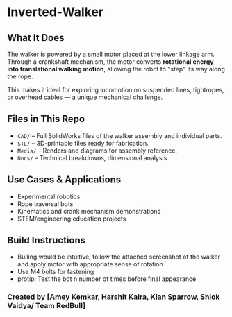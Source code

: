 # Inverted-Walker

##  What It Does

The walker is powered by a small motor placed at the lower linkage arm. Through a crankshaft mechanism, the motor converts **rotational energy into translational walking motion**, allowing the robot to "step" its way along the rope.

This makes it ideal for exploring locomotion on suspended lines, tightropes, or overhead cables — a unique mechanical challenge.

##  Files in This Repo

- `CAD/` – Full SolidWorks files of the walker assembly and individual parts.
- `STL/` – 3D-printable files ready for fabrication.
- `Media/` – Renders and diagrams for assembly reference.
- `Docs/` – Technical breakdowns, dimensional analysis

##  Use Cases & Applications

- Experimental robotics
- Rope traversal bots
- Kinematics and crank mechanism demonstrations
- STEM/engineering education projects

##  Build Instructions
- Builing would be intuitive, follow the attached screenshot of the walker and apply motor with appropriate sense of rotation
- Use M4 bolts for fastening
- protip: Test the bot n number of times before final appearance

### Created by [Amey Kemkar, Harshit Kalra, Kian Sparrow, Shlok Vaidya/ Team RedBull]

